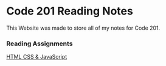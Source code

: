 # Code 201 Reading Notes

This Website was made to store all of my notes for Code 201.

### Reading Assignments

[HTML CSS & JavaScript](/reading-notes-201/markdown.md)

